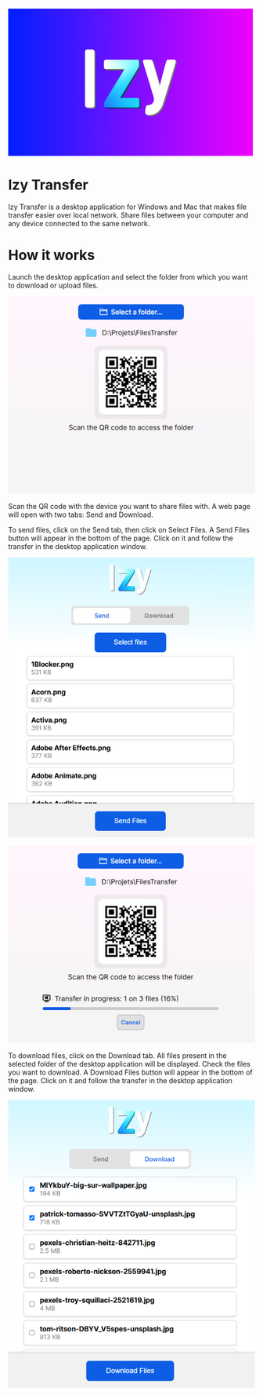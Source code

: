 ![Banner](./screenshots/banner.png)

# Izy Transfer
Izy Transfer is a desktop application for Windows and Mac that makes file transfer easier over local network. Share files between your computer and any device connected to the same network.

# How it works

Launch the desktop application and select the folder from which you want to download or upload files.

![Desktop Application](./screenshots/desktop_app.PNG)

Scan the QR code with the device you want to share files with. A web page will open with two tabs: Send and Download. 

To send files, click on the Send tab, then click on Select Files. A Send Files button will appear in the bottom of the page. Click on it and follow the transfer in the desktop application window.

![Send Files](./screenshots/send_files.PNG)

![Follow Transfer](./screenshots/desktop_app_transfer.PNG)

To download files, click on the Download tab. All files present in the selected folder of the desktop application will be displayed. Check the files you want to download. A Download Files button will appear in the bottom of the page. Click on it and follow the transfer in the desktop application window.

![Download Files](./screenshots/download_files.PNG)
